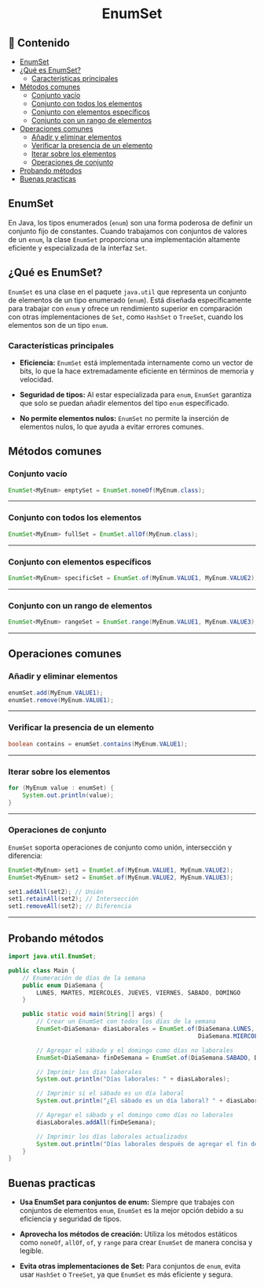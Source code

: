 <h1 align="center">EnumSet</h1>

<h2>📑 Contenido</h2>

- [EnumSet](#enumset)
- [¿Qué es EnumSet?](#qué-es-enumset)
  - [Características principales](#características-principales)
- [Métodos comunes](#métodos-comunes)
  - [Conjunto vacío](#conjunto-vacío)
  - [Conjunto con todos los elementos](#conjunto-con-todos-los-elementos)
  - [Conjunto con elementos específicos](#conjunto-con-elementos-específicos)
  - [Conjunto con un rango de elementos](#conjunto-con-un-rango-de-elementos)
- [Operaciones comunes](#operaciones-comunes)
  - [Añadir y eliminar elementos](#añadir-y-eliminar-elementos)
  - [Verificar la presencia de un elemento](#verificar-la-presencia-de-un-elemento)
  - [Iterar sobre los elementos](#iterar-sobre-los-elementos)
  - [Operaciones de conjunto](#operaciones-de-conjunto)
- [Probando métodos](#probando-métodos)
- [Buenas practicas](#buenas-practicas)

## EnumSet

En Java, los tipos enumerados (`enum`) son una forma poderosa de definir un conjunto fijo de constantes. Cuando trabajamos con conjuntos de valores de un `enum`, la clase `EnumSet` proporciona una implementación altamente eficiente y especializada de la interfaz `Set`.

## ¿Qué es EnumSet?

`EnumSet` es una clase en el paquete `java.util` que representa un conjunto de elementos de un tipo enumerado (`enum`). Está diseñada específicamente para trabajar con `enum` y ofrece un rendimiento superior en comparación con otras implementaciones de `Set`, como `HashSet` o `TreeSet`, cuando los elementos son de un tipo `enum`.

### Características principales

- **Eficiencia:** `EnumSet` está implementada internamente como un vector de bits, lo que la hace extremadamente eficiente en términos de memoria y velocidad.

- **Seguridad de tipos:** Al estar especializada para `enum`, `EnumSet` garantiza que solo se puedan añadir elementos del tipo `enum` especificado.

- **No permite elementos nulos:** `EnumSet` no permite la inserción de elementos nulos, lo que ayuda a evitar errores comunes.

## Métodos comunes

### Conjunto vacío

```java
EnumSet<MyEnum> emptySet = EnumSet.noneOf(MyEnum.class);
```

---

### Conjunto con todos los elementos

```java
EnumSet<MyEnum> fullSet = EnumSet.allOf(MyEnum.class);
```

---

### Conjunto con elementos específicos

```java
EnumSet<MyEnum> specificSet = EnumSet.of(MyEnum.VALUE1, MyEnum.VALUE2);
```

---

### Conjunto con un rango de elementos

```java
EnumSet<MyEnum> rangeSet = EnumSet.range(MyEnum.VALUE1, MyEnum.VALUE3);
```

---

## Operaciones comunes

### Añadir y eliminar elementos

```java
enumSet.add(MyEnum.VALUE1);
enumSet.remove(MyEnum.VALUE1);
```

---

### Verificar la presencia de un elemento

```java
boolean contains = enumSet.contains(MyEnum.VALUE1);
```

---

### Iterar sobre los elementos

```java
for (MyEnum value : enumSet) {
    System.out.println(value);
}
```

---

### Operaciones de conjunto

`EnumSet` soporta operaciones de conjunto como unión, intersección y diferencia:

```java
EnumSet<MyEnum> set1 = EnumSet.of(MyEnum.VALUE1, MyEnum.VALUE2);
EnumSet<MyEnum> set2 = EnumSet.of(MyEnum.VALUE2, MyEnum.VALUE3);

set1.addAll(set2); // Unión
set1.retainAll(set2); // Intersección
set1.removeAll(set2); // Diferencia
```

---

## Probando métodos

```java
import java.util.EnumSet;

public class Main {
    // Enumeración de días de la semana
    public enum DiaSemana {
        LUNES, MARTES, MIERCOLES, JUEVES, VIERNES, SABADO, DOMINGO
    }

    public static void main(String[] args) {
        // Crear un EnumSet con todos los días de la semana
        EnumSet<DiaSemana> diasLaborales = EnumSet.of(DiaSemana.LUNES, DiaSemana.MARTES,
                                                      DiaSemana.MIERCOLES, DiaSemana.JUEVES, DiaSemana.VIERNES);

        // Agregar el sábado y el domingo como días no laborales
        EnumSet<DiaSemana> finDeSemana = EnumSet.of(DiaSemana.SABADO, DiaSemana.DOMINGO);

        // Imprimir los días laborales
        System.out.println("Días laborales: " + diasLaborales);

        // Imprimir si el sábado es un día laboral
        System.out.println("¿El sábado es un día laboral? " + diasLaborales.contains(DiaSemana.SABADO));

        // Agregar el sábado y el domingo como días no laborales
        diasLaborales.addAll(finDeSemana);

        // Imprimir los días laborales actualizados
        System.out.println("Días laborales después de agregar el fin de semana: " + diasLaborales);
    }
}
```

## Buenas practicas

- **Usa EnumSet para conjuntos de enum:** Siempre que trabajes con conjuntos de elementos `enum`, `EnumSet` es la mejor opción debido a su eficiencia y seguridad de tipos.

- **Aprovecha los métodos de creación:** Utiliza los métodos estáticos como `noneOf`, `allOf`, `of`, y `range` para crear `EnumSet` de manera concisa y legible.

- **Evita otras implementaciones de Set:** Para conjuntos de `enum`, evita usar `HashSet` o `TreeSet`, ya que `EnumSet` es más eficiente y segura.
